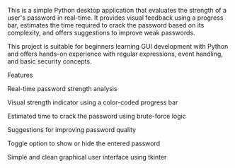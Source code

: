 This is a simple Python desktop application that evaluates the strength of a user's password in real-time. It provides visual feedback using a progress bar, estimates the time required to crack the password based on its complexity, and offers suggestions to improve weak passwords.

This project is suitable for beginners learning GUI development with Python and offers hands-on experience with regular expressions, event handling, and basic security concepts.

Features

Real-time password strength analysis

Visual strength indicator using a color-coded progress bar

Estimated time to crack the password using brute-force logic

Suggestions for improving password quality

Toggle option to show or hide the entered password

Simple and clean graphical user interface using tkinter

